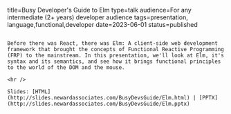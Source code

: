 title=Busy Developer's Guide to Elm
type=talk
audience=For any intermediate (2+ years) developer audience
tags=presentation, language,functional,developer
date=2023-06-01
status=published
~~~~~~

Before there was React, there was Elm: A client-side web development framework that brought the concepts of Functional Reactive Programming (FRP) to the mainstream. In this presentation, we'll look at Elm, it's syntax and its semantics, and see how it brings functional principles to the world of the DOM and the mouse.
    
<hr />

Slides: [HTML](http://slides.newardassociates.com/BusyDevsGuide/Elm.html) | [PPTX](http://slides.newardassociates.com/BusyDevsGuide/Elm.pptx)
